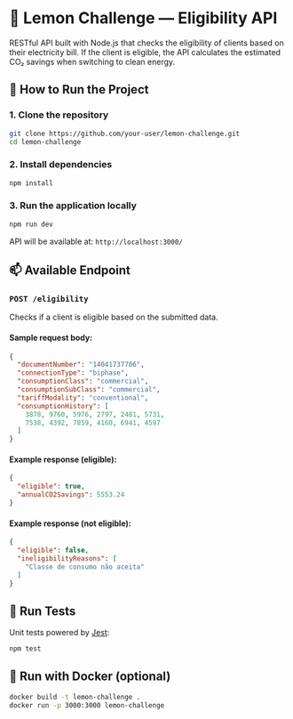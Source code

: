 # 🍋 Lemon Challenge — Eligibility API

RESTful API built with Node.js that checks the eligibility of clients based on their electricity bill. If the client is eligible, the API calculates the estimated CO₂ savings when switching to clean energy.

## 🚀 How to Run the Project

### 1. Clone the repository

```bash
git clone https://github.com/your-user/lemon-challenge.git
cd lemon-challenge
```

### 2. Install dependencies

```bash
npm install
```

### 3. Run the application locally

```bash
npm run dev
```

API will be available at:
`http://localhost:3000/`

## 📫 Available Endpoint

### `POST /eligibility`

Checks if a client is eligible based on the submitted data.

#### Sample request body:

```json
{
  "documentNumber": "14041737706",
  "connectionType": "biphase",
  "consumptionClass": "commercial",
  "consumptionSubClass": "commercial",
  "tariffModality": "conventional",
  "consumptionHistory": [
    3878, 9760, 5976, 2797, 2481, 5731,
    7538, 4392, 7859, 4160, 6941, 4597
  ]
}
```

#### Example response (eligible):

```json
{
  "eligible": true,
  "annualCO2Savings": 5553.24
}
```

#### Example response (not eligible):

```json
{
  "eligible": false,
  "ineligibilityReasons": [
    "Classe de consumo não aceita"
  ]
}
```

## 🧪 Run Tests

Unit tests powered by [Jest](https://jestjs.io/):

```bash
npm test
```

## 🐳 Run with Docker (optional)

```bash
docker build -t lemon-challenge .
docker run -p 3000:3000 lemon-challenge
```
